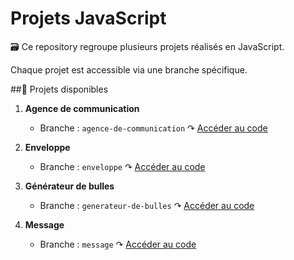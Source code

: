 # Projets JavaScript

🗃️ Ce repository regroupe plusieurs projets réalisés en JavaScript.

Chaque projet est accessible via une branche spécifique.

##🚀 Projets disponibles

1. **Agence de communication**
   - Branche : `agence-de-communication`
   ↷ [Accéder au code](https://github.com/DevJoanaBureth/Projets-JavaScript/tree/agence-de-communication)

2. **Enveloppe**
   - Branche : `enveloppe`
   ↷ [Accéder au code](https://github.com/DevJoanaBureth/Projets-JavaScript/tree/enveloppe)

3. **Générateur de bulles**
   - Branche : `generateur-de-bulles`
   ↷ [Accéder au code](https://github.com/DevJoanaBureth/Projets-JavaScript/tree/generateur-de-bulles)

3. **Message**
   - Branche : `message`
   ↷ [Accéder au code](https://github.com/DevJoanaBureth/Projets-JavaScript/tree/message)
